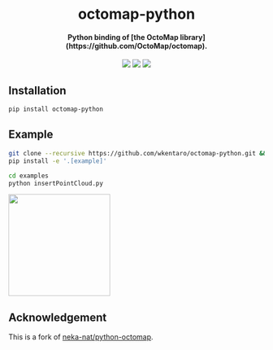 <h1 align="center">octomap-python</h1>
<h4 align="center">Python binding of [the OctoMap library](https://github.com/OctoMap/octomap).</h4>

<div align="center">
  <a href="https://pypi.python.org/pypi/octomap-python"><img src="https://img.shields.io/pypi/v/octomap-python.svg"></a>
  <a href="https://pypi.org/project/octomap-python"><img src="https://img.shields.io/pypi/pyversions/octomap-python.svg"></a>
  <a href="https://github.com/wkentaro/octomap-python/actions"><img src="https://github.com/wkentaro/octomap-python/workflows/ci/badge.svg"></a>
</div>


## Installation

```bash
pip install octomap-python
```


## Example

```bash
git clone --recursive https://github.com/wkentaro/octomap-python.git && cd octomap-python
pip install -e '.[example]'

cd examples
python insertPointCloud.py
```

<img src="examples/.readme/insertPointCloud.jpg" height="200px" />


## Acknowledgement

This is a fork of [neka-nat/python-octomap](https://github.com/neka-nat/python-octomap).
